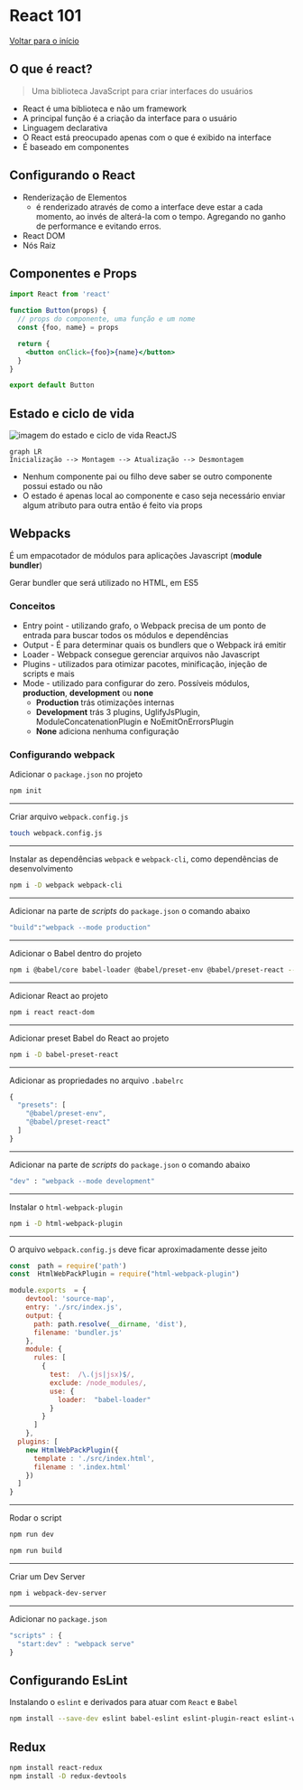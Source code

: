 ﻿# React 101

[Voltar para o início](./README.md)

## O que é react?

> Uma biblioteca JavaScript para criar interfaces do usuários

+ React é uma biblioteca e não um framework
+ A principal função é a criação da interface para o usuário
+ Linguagem declarativa
+ O React está preocupado apenas com o que é exibido na interface
+ É baseado em componentes

## Configurando o React

+ Renderização de Elementos
  + é renderizado através de como a interface deve estar a cada momento, ao invés de alterá-la com o tempo. Agregando no ganho de performance e evitando erros.
+ React DOM
+ Nós Raiz

## Componentes e Props

```jsx
import React from 'react'

function Button(props) {
  // props do componente, uma função e um nome
  const {foo, name} = props

  return {
    <button onClick={foo}>{name}</button>
  }
}

export default Button
```

## Estado e ciclo de vida

![imagem do estado e ciclo de vida ReactJS](https://external-content.duckduckgo.com/iu/?u=https%3A%2F%2Fcdn-images-1.medium.com%2Fmax%2F2400%2F1*sn-ftowp0_VVRbeUAFECMA.png&f=1&nofb=1)

```mermaid
graph LR
Inicialização --> Montagem --> Atualização --> Desmontagem
```

+ Nenhum componente pai ou filho deve saber se outro componente possui estado ou não
+ O estado é apenas local ao componente e caso seja necessário enviar algum atributo para outra então é feito via props

## Webpacks

É um empacotador de módulos para aplicações Javascript (**module bundler**)

Gerar bundler que será utilizado no HTML, em ES5

### Conceitos

+ Entry point - utilizando grafo, o Webpack precisa de um ponto de entrada para buscar todos os módulos e dependências
+ Output - É para determinar quais os bundlers que o Webpack irá emitir
+ Loader - Webpack consegue gerenciar arquivos não Javascript
+ Plugins - utilizados para otimizar pacotes, minificação, injeção de scripts e mais
+ Mode - utilizado para configurar do zero. Possíveis módulos, **production**, **development** ou **none**
  + **Production** trás otimizações internas
  + **Development** trás 3 plugins, UglifyJsPlugin, ModuleConcatenationPlugin e NoEmitOnErrorsPlugin
  + **None** adiciona nenhuma configuração

### Configurando webpack

Adicionar o `package.json` no projeto

```bash
npm init
```

----

Criar arquivo `webpack.config.js`

```bash
touch webpack.config.js
```

----

Instalar as dependências `webpack` e `webpack-cli`, como dependências de desenvolvimento

```bash
npm i -D webpack webpack-cli
```

----

Adicionar na parte de *scripts* do `package.json` o comando abaixo

```bash
"build":"webpack --mode production"
```

----

Adicionar o Babel dentro do projeto

```bash
npm i @babel/core babel-loader @babel/preset-env @babel/preset-react --save-dev
```

----

Adicionar React ao projeto

```bash
npm i react react-dom
```

----

Adicionar preset Babel do React ao projeto

```bash
npm i -D babel-preset-react
```

----

Adicionar as propriedades no arquivo `.babelrc`

```js
{
  "presets": [
    "@babel/preset-env",
    "@babel/preset-react"
  ]
}
```

----

Adicionar na parte de *scripts* do `package.json` o comando abaixo

```bash
"dev" : "webpack --mode development"
```

----

Instalar o `html-webpack-plugin`

```bash
npm i -D html-webpack-plugin
```

----

O arquivo `webpack.config.js` deve ficar aproximadamente desse jeito

```js
const  path = require('path')
const  HtmlWebPackPlugin = require("html-webpack-plugin")

module.exports  = {
    devtool: 'source-map',
    entry: './src/index.js',
    output: {
      path: path.resolve(__dirname, 'dist'),
      filename: 'bundler.js'
    },
    module: {
      rules: [
        {
          test:  /\.(js|jsx)$/,
          exclude: /node_modules/,
          use: {
            loader:  "babel-loader"
          }
        }
      ]
    },
  plugins: [
    new HtmlWebPackPlugin({
      template : './src/index.html',
      filename : '.index.html'
    })
  ]
}
```

----

Rodar o script

```bash
npm run dev
```

```bash
npm run build
```

----

Criar um Dev Server

```bash
npm i webpack-dev-server
```

----

Adicionar no `package.json`

```js
"scripts" : {
  "start:dev" : "webpack serve"
}
```

## Configurando EsLint

Instalando o `eslint` e derivados para atuar com `React` e `Babel`

```bash
npm install --save-dev eslint babel-eslint eslint-plugin-react eslint-watch
```

## Redux

```bash
npm install react-redux
npm install -D redux-devtools
```
<!--stackedit_data:
eyJoaXN0b3J5IjpbNTU0NjU2NTcxXX0=
-->